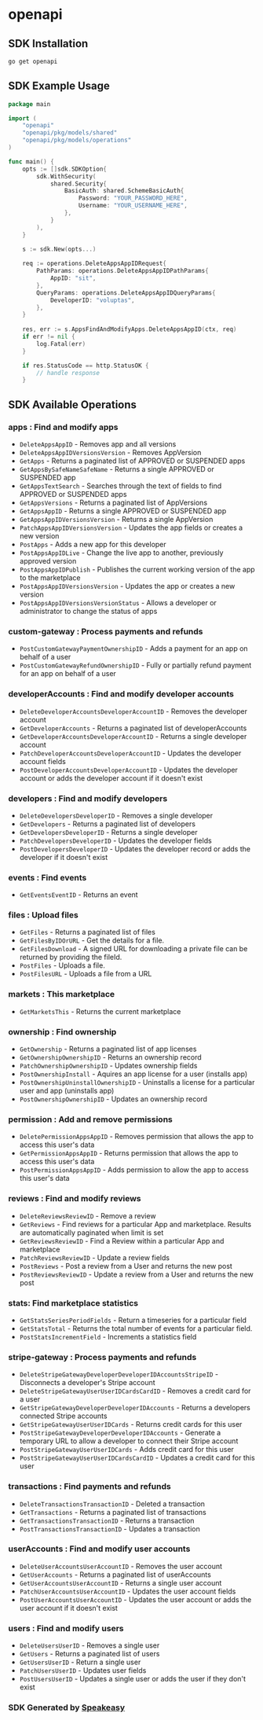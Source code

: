 # openapi

<!-- Start SDK Installation -->
## SDK Installation

```bash
go get openapi
```
<!-- End SDK Installation -->

## SDK Example Usage
<!-- Start SDK Example Usage -->
```go
package main

import (
    "openapi"
    "openapi/pkg/models/shared"
    "openapi/pkg/models/operations"
)

func main() {
    opts := []sdk.SDKOption{
        sdk.WithSecurity(
            shared.Security{
                BasicAuth: shared.SchemeBasicAuth{
                    Password: "YOUR_PASSWORD_HERE",
                    Username: "YOUR_USERNAME_HERE",
                },
            }
        ),
    }

    s := sdk.New(opts...)
    
    req := operations.DeleteAppsAppIDRequest{
        PathParams: operations.DeleteAppsAppIDPathParams{
            AppID: "sit",
        },
        QueryParams: operations.DeleteAppsAppIDQueryParams{
            DeveloperID: "voluptas",
        },
    }
    
    res, err := s.AppsFindAndModifyApps.DeleteAppsAppID(ctx, req)
    if err != nil {
        log.Fatal(err)
    }

    if res.StatusCode == http.StatusOK {
        // handle response
    }
```
<!-- End SDK Example Usage -->

<!-- Start SDK Available Operations -->
## SDK Available Operations

### apps : Find and modify apps

* `DeleteAppsAppID` - Removes app and all versions
* `DeleteAppsAppIDVersionsVersion` - Removes AppVersion
* `GetApps` - Returns a paginated list of APPROVED or SUSPENDED apps
* `GetAppsBySafeNameSafeName` - Returns a single APPROVED or SUSPENDED app
* `GetAppsTextSearch` - Searches through the text of fields to find APPROVED or SUSPENDED apps
* `GetAppsVersions` - Returns a paginated list of AppVersions
* `GetAppsAppID` - Returns a single APPROVED or SUSPENDED app
* `GetAppsAppIDVersionsVersion` - Returns a single AppVersion
* `PatchAppsAppIDVersionsVersion` - Updates the app fields or creates a new version
* `PostApps` - Adds a new app for this developer
* `PostAppsAppIDLive` - Change the live app to another, previously approved version
* `PostAppsAppIDPublish` - Publishes the current working version of the app to the marketplace
* `PostAppsAppIDVersionsVersion` - Updates the app or creates a new version
* `PostAppsAppIDVersionsVersionStatus` - Allows a developer or administrator to change the status of apps

### custom-gateway : Process payments and refunds

* `PostCustomGatewayPaymentOwnershipID` - Adds a payment for an app on behalf of a user
* `PostCustomGatewayRefundOwnershipID` - Fully or partially refund payment for an app on behalf of a user

### developerAccounts : Find and modify developer accounts

* `DeleteDeveloperAccountsDeveloperAccountID` - Removes the developer account
* `GetDeveloperAccounts` - Returns a paginated list of developerAccounts
* `GetDeveloperAccountsDeveloperAccountID` - Returns a single developer account
* `PatchDeveloperAccountsDeveloperAccountID` - Updates the developer account fields
* `PostDeveloperAccountsDeveloperAccountID` - Updates the developer account or adds the developer account if it doesn't exist

### developers : Find and modify developers

* `DeleteDevelopersDeveloperID` - Removes a single developer
* `GetDevelopers` - Returns a paginated list of developers
* `GetDevelopersDeveloperID` - Returns a single developer
* `PatchDevelopersDeveloperID` - Updates the developer fields
* `PostDevelopersDeveloperID` - Updates the developer record or adds the developer if it doesn't exist

### events : Find events

* `GetEventsEventID` - Returns an event

### files : Upload files 

* `GetFiles` - Returns a paginated list of files
* `GetFilesByIDOrURL` - Get the details for a file.
* `GetFilesDownload` - A signed URL for downloading a private file can be returned by providing the fileId.
* `PostFiles` - Uploads a file.
* `PostFilesURL` - Uploads a file from a URL

### markets : This marketplace

* `GetMarketsThis` - Returns the current marketplace

### ownership : Find ownership

* `GetOwnership` - Returns a paginated list of app licenses
* `GetOwnershipOwnershipID` - Returns an ownership record
* `PatchOwnershipOwnershipID` - Updates ownership fields
* `PostOwnershipInstall` - Aquires an app license for a user (installs app)
* `PostOwnershipUninstallOwnershipID` - Uninstalls a license for a particular user and app (uninstalls app)
* `PostOwnershipOwnershipID` - Updates an ownership record

### permission : Add and remove permissions 

* `DeletePermissionAppsAppID` - Removes permission that allows the app to access this user's data
* `GetPermissionAppsAppID` - Returns permission that allows the app to access this user's data
* `PostPermissionAppsAppID` - Adds permission to allow the app to access this user's data

### reviews : Find and modify reviews 

* `DeleteReviewsReviewID` - Remove a review
* `GetReviews` - Find reviews for a particular App and marketplace. Results are automatically paginated when limit is set
* `GetReviewsReviewID` - Find a Review within a particular App and marketplace
* `PatchReviewsReviewID` - Update a review fields
* `PostReviews` - Post a review from a User and returns the new post
* `PostReviewsReviewID` - Update a review from a User and returns the new post

### stats: Find marketplace statistics

* `GetStatsSeriesPeriodFields` - Return a timeseries for a particular field
* `GetStatsTotal` - Returns the total number of events for a particular field.
* `PostStatsIncrementField` - Increments a statistics field

### stripe-gateway : Process payments and refunds 

* `DeleteStripeGatewayDeveloperDeveloperIDAccountsStripeID` - Disconnects a developer's Stripe account
* `DeleteStripeGatewayUserUserIDCardsCardID` - Removes a credit card for a user
* `GetStripeGatewayDeveloperDeveloperIDAccounts` - Returns a developers connected Stripe accounts
* `GetStripeGatewayUserUserIDCards` - Returns credit cards for this user
* `PostStripeGatewayDeveloperDeveloperIDAccounts` - Generate a temporary URL to allow a developer to connect their Stripe account
* `PostStripeGatewayUserUserIDCards` - Adds credit card for this user
* `PostStripeGatewayUserUserIDCardsCardID` - Updates a credit card for this user

### transactions : Find payments and refunds 

* `DeleteTransactionsTransactionID` - Deleted a transaction
* `GetTransactions` - Returns a paginated list of transactions
* `GetTransactionsTransactionID` - Returns a transaction
* `PostTransactionsTransactionID` - Updates a transaction

### userAccounts : Find and modify user accounts 

* `DeleteUserAccountsUserAccountID` - Removes the user account
* `GetUserAccounts` - Returns a paginated list of userAccounts
* `GetUserAccountsUserAccountID` - Returns a single user account
* `PatchUserAccountsUserAccountID` - Updates the user account fields
* `PostUserAccountsUserAccountID` - Updates the user account or adds the user account if it doesn't exist

### users : Find and modify users 

* `DeleteUsersUserID` - Removes a single user
* `GetUsers` - Returns a paginated list of users
* `GetUsersUserID` - Return a single user
* `PatchUsersUserID` - Updates user fields
* `PostUsersUserID` - Updates a single user or adds the user if they don't exist

<!-- End SDK Available Operations -->

### SDK Generated by [Speakeasy](https://docs.speakeasyapi.dev/docs/using-speakeasy/client-sdks)
